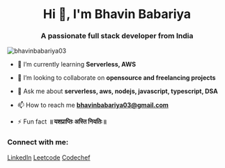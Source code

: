 <h1 align="center">Hi 👋, I'm Bhavin Babariya</h1>
<h3 align="center">A passionate full stack developer from India</h3>

<p align="left"> <img src="https://komarev.com/ghpvc/?username=bhavinbabariya03&label=Profile%20views&color=0e75b6&style=flat" alt="bhavinbabariya03" /> </p>


- 🌱 I’m currently learning **Serverless, AWS**

- 👯 I’m looking to collaborate on **opensource and freelancing projects**

- 💬 Ask me about **serverless, aws, nodejs, javascript, typescript, DSA**

- 📫 How to reach me **bhavinbabariya03@gmail.com**

- ⚡ Fun fact **॥ यशप्राप्तिः अस्ति नियतिः॥**

<h3 align="left">Connect with me:</h3>
<p align="left">
<a href="https://www.linkedin.com/in/bhavin-babariya-a8a295199/" target="blank">LinkedIn</a>
<a href="https://www.leetcode.com/https://leetcode.com/bhavin03" target="blank">Leetcode</a>
<a href="https://www.codechef.com/users/bhavin03" target="blank">Codechef</a>
</p>
